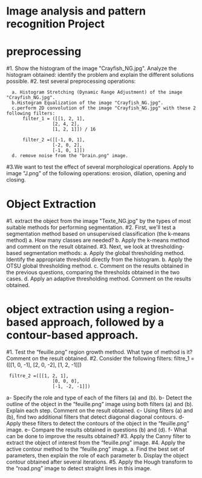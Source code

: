 # Image analysis and pattern recognition Project

 # preprocessing
 #1. Show the histogram of the image "Crayfish_NG.jpg". Analyze the histogram obtained: identify the problem and explain the different solutions possible.
 #2. test several preprocessing operations:

      a. Histogram Stretching (Dynamic Range Adjustment) of the image "Crayfish_NG.jpg".
      b.Histogram Equalization of the image "Crayfish_NG.jpg".
      c.perform 2D convolution of the image "Crayfish_NG.jpg" with these 2 following filters:
          filter_1 = ([[1, 2, 1],
                     [2, 4, 2],
                     [1, 2, 1]]) / 16

          filter_2 =([[-1, 0, 1],
                     [-2, 0, 2],
                     [-1, 0, 1]])
      d. remove noise from the "brain.png" image.
 #3.We want to test the effect of several morphological operations. Apply to image "J.png" of the following operations: erosion, dilation, opening and closing.
 
 # Object Extraction
 #1. extract the object from the image "Texte_NG.jpg" by the types of most suitable methods for performing segmentation.
 #2. First, we'll test a segmentation method based on unsupervised classification (the k-means method)
    a. How many classes are needed?
    b. Apply the k-means method and comment on the result obtained.
 #3. Next, we look at thresholding-based segmentation methods:
    a. Apply the global thresholding method. Identify the appropriate threshold directly from the histogram.
    b. Apply the OTSU global thresholding method.
    c. Comment on the results obtained in the previous questions, comparing the thresholds obtained in the two cases.
    d. Apply an adaptive thresholding method. Comment on the results obtained.

 # object extraction using a region-based approach, followed by a contour-based approach.
  #1. Test the “feuille.png” region growth method. What type of method is it?Comment on the result obtained.
  #2. Consider the following filters:
     filtre_1 = ([[1, 0, -1],
                     [2, 0, -2],
                     [1, 2, -1]]) 

     filtre_2 =([[1, 2, 1],
                     [0, 0, 0],
                     [-1, -2, -1]])

  a- Specify the role and type of each of the filters (a) and (b).
  b- Detect the outline of the object in the “feuille.png” image using both filters (a) and (b). Explain each step. Comment on the result obtained.
  c- Using filters (a) and (b), find two additional filters that detect diagonal diagonal contours.
  d- Apply these filters to detect the contours of the object in the “feuille.png” image.
  e- Compare the results obtained in questions (b) and (d).
  f- What can be done to improve the results obtained?
 #3. Apply the Canny filter to extract the object of interest from the “feuille.png” image.
 #4. Apply the active contour method to the “feuille.png” image.
  a. Find the best set of parameters, then explain the role of each parameter
  b. Display the object contour obtained after several iterations.
 #5. Apply the Hough transform to the “road.png” image to detect straight lines in this image.